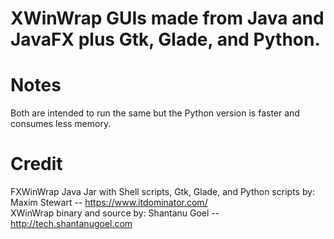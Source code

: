 # XWinWrap GUIs made from Java and JavaFX plus Gtk, Glade, and Python.

# Notes
Both are intended to run the same but the Python version is faster and consumes less memory.

# Credit
FXWinWrap Java Jar with Shell scripts, Gtk, Glade, and Python scripts by: Maxim Stewart  -- https://www.itdominator.com/
<br/>
XWinWrap binary and source by: Shantanu Goel -- http://tech.shantanugoel.com

